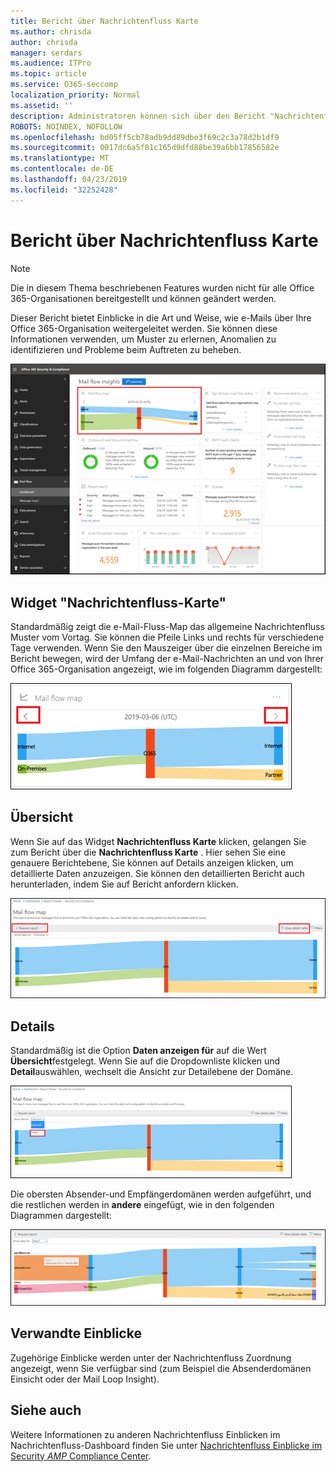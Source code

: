 ```yaml
---
title: Bericht über Nachrichtenfluss Karte
ms.author: chrisda
author: chrisda
manager: serdars
ms.audience: ITPro
ms.topic: article
ms.service: O365-seccomp
localization_priority: Normal
ms.assetid: ''
description: Administratoren können sich über den Bericht "Nachrichtenfluss Karte" im e-Mail-Fluss-Dashboard im Security & Compliance Center informieren.
ROBOTS: NOINDEX, NOFOLLOW
ms.openlocfilehash: bd05ff5cb78adb9dd89dbe3f69c2c3a78d2b1df9
ms.sourcegitcommit: 0017dc6a5f81c165d9dfd88be39a6bb17856582e
ms.translationtype: MT
ms.contentlocale: de-DE
ms.lasthandoff: 04/23/2019
ms.locfileid: "32252428"
---
```

# <a name="mail-flow-map-report"></a>Bericht über Nachrichtenfluss Karte

> [!NOTE]
> Die in diesem Thema beschriebenen Features wurden nicht für alle Office 365-Organisationen bereitgestellt und können geändert werden.

Dieser Bericht bietet Einblicke in die Art und Weise, wie e-Mails über Ihre Office 365-Organisation weitergeleitet werden. Sie können diese Informationen verwenden, um Muster zu erlernen, Anomalien zu identifizieren und Probleme beim Auftreten zu beheben.

![Der Bericht "Nachrichtenfluss Karte" im Nachrichtenübermittlungs-Dashboard im Security & Compliance Center](media/mail-flow-map-selected.png)

## <a name="mail-flow-map-widget"></a>Widget "Nachrichtenfluss-Karte"

Standardmäßig zeigt die e-Mail-Fluss-Map das allgemeine Nachrichtenfluss Muster vom Vortag. Sie können die Pfeile Links und rechts für verschiedene Tage verwenden. Wenn Sie den Mauszeiger über die einzelnen Bereiche im Bericht bewegen, wird der Umfang der e-Mail-Nachrichten an und von Ihrer Office 365-Organisation angezeigt, wie im folgenden Diagramm dargestellt:

![Pfeile nach links und rechts im Nachrichtenfluss-Karten-Widget](media/mail-flow-map-widget.png)

## <a name="overview"></a>Übersicht

Wenn Sie auf das Widget **Nachrichtenfluss Karte** klicken, gelangen Sie zum Bericht über die **Nachrichtenfluss Karte** . Hier sehen Sie eine genauere Berichtebene, Sie können auf Details anzeigen klicken, um detaillierte Daten anzuzeigen. Sie können den detaillierten Bericht auch herunterladen, indem Sie auf Bericht anfordern klicken.

![Übersichtsansicht im Bericht "Nachrichtenfluss Karte"](media/mail-flow-map-overview.png)

## <a name="details"></a>Details

Standardmäßig ist die Option **Daten anzeigen für** auf die Wert **Übersicht**festgelegt. Wenn Sie auf die Dropdownliste klicken und **Detail**auswählen, wechselt die Ansicht zur Detailebene der Domäne.

![SELECT Detail in Show Data for in Overview View in The Mail Flow Map Report](media/mail-flow-map-select-detail.png)

Die obersten Absender-und Empfängerdomänen werden aufgeführt, und die restlichen werden in **andere** eingefügt, wie in den folgenden Diagrammen dargestellt:

![Detailansicht im Bericht "Nachrichtenfluss Karte"](media/mail-flow-map-detail.png)

## <a name="related-insights"></a>Verwandte Einblicke

Zugehörige Einblicke werden unter der Nachrichtenfluss Zuordnung angezeigt, wenn Sie verfügbar sind (zum Beispiel die Absenderdomänen Einsicht oder der Mail Loop Insight).

## <a name="see-also"></a>Siehe auch

Weitere Informationen zu anderen Nachrichtenfluss Einblicken im Nachrichtenfluss-Dashboard finden Sie unter [Nachrichtenfluss Einblicke im Security _AMP_ Compliance Center](mail-flow-insights-v2.md).